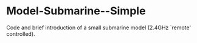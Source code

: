 # Model-Submarine--Simple
Code and brief introduction of a small submarine model (2.4GHz `remote' controlled).
